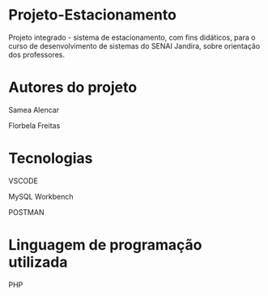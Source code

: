 # Projeto-Estacionamento
Projeto integrado - sistema de estacionamento, com fins didáticos, para o curso de desenvolvimento de sistemas do SENAI Jandira, sobre orientação dos professores.

# Autores do projeto
Samea Alencar

Florbela Freitas

# Tecnologias
VSCODE 

MySQL Workbench

POSTMAN

# Linguagem de programação utilizada
PHP


